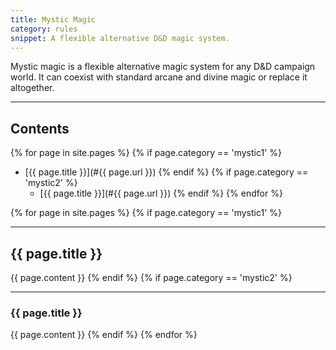 ```yaml
---
title: Mystic Magic
category: rules
snippet: A flexible alternative D&D magic system.
---
```

Mystic magic is a flexible alternative magic system for any D&D campaign
world. It can coexist with standard arcane and divine magic or replace
it altogether.

* * *

## Contents
{% for page in site.pages %}
  {% if page.category == 'mystic1' %}  
* [{{ page.title }}](#{{ page.url }})
  {% endif %}
  {% if page.category == 'mystic2' %}  
    * [{{ page.title }}](#{{ page.url }})
  {% endif %}
{% endfor %}

{% for page in site.pages %}
  {% if page.category == 'mystic1' %}  
<a name="{{ page.url }}"></a>
* * *
## {{ page.title }}
{{ page.content }}
  {% endif %}
  {% if page.category == 'mystic2' %}  
<a name="{{ page.url }}"></a>
* * *
### {{ page.title }}
{{ page.content }}
  {% endif %}
{% endfor %}
